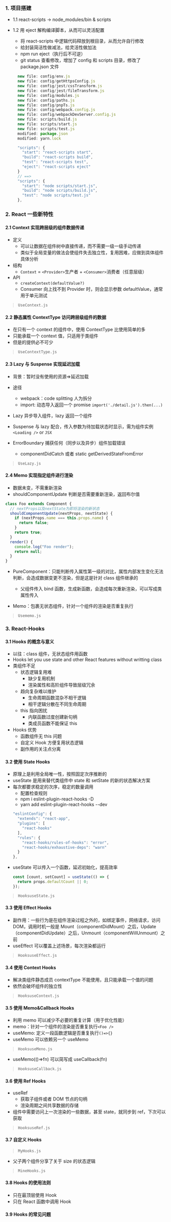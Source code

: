 ### 1. 项目搭建

- 1.1 react-scripts -> node_modules/bin & scripts

- 1.2 用 eject 解构编译脚本，从而可以灵活配置

  - 将 react-scripts 中逻辑代码释放到根目录，从而允许自行修改
  - 给封装简洁性做减法，给灵活性做加法
  - npm run eject（执行后不可逆）
  - git status 查看修改，增加了 config 和 scripts 目录，修改了 package.json 文件

  ```js
    new file: config/env.js
    new file: config/getHttpsConfig.js
    new file: config/jest/cssTransform.js
    new file: config/jest/fileTransform.js
    new file: config/modules.js
    new file: config/paths.js
    new file: config/pnpTs.js
    new file: config/webpack.config.js
    new file: config/webpackDevServer.config.js
    new file: scripts/build.js
    new file: scripts/start.js
    new file: scripts/test.js
    modified: package.json
    modified: yarn.lock
  ```

  ```js
    "scripts": {
      "start": "react-scripts start",
      "build": "react-scripts build",
      "test": "react-scripts test",
      "eject": "react-scripts eject"
    }
    // ==>
    "scripts": {
      "start": "node scripts/start.js",
      "build": "node scripts/build.js",
      "test": "node scripts/test.js"
    },
  ```

### 2. React 一些新特性

#### 2.1 Context 实现跨层级的组件数据传递

- 定义
  - 可以让数据在组件树中直接传递，而不需要一级一级手动传递
  - 类似于全局变量的做法会使组件失去独立性，复用困难，应做到具体组件具体分析
- 结构
  - `Context` = `<Provider>`生产者 + `<Consumer>`消费者（任意层级）
- API
  - `createContext(defaultValue?)`
  - Consumer 向上找不到 Provider 时，则会显示参数 defaultValue，通常用于单元测试

> `UseContext.js`

#### 2.2 静态属性 ContextType 访问跨层级组件的数据

- 在只有一个 context 的组件中，使用 ContextType 比使用<Consumer>简单的多
- 只能承载一个 context 值，只适用于类组件
- 但是<Provider>的提供必不可少

> `UseContextType.js`

#### 2.3 Lazy 与 Suspense 实现延迟加载

- 背景：暂时没有使用的资源=>延迟加载
- 途径

  - webpack：code splitting 人为拆分
  - import: 动态导入返回一个 promise `import('./detail.js').then(...)`

- Lazy 异步导入组件，lazy 返回一个组件
- Suspense 与 lazy 配合，传入参数为待加载状态时显示，需为组件实例`<Loading />` or `JSX`
- ErrorBoundary 捕获任何（同步以及异步）组件加载错误
  - componentDidCatch 或者 static getDerivedStateFromError

> `UseLazy.js`

#### 2.4 Memo 实现指定组件进行渲染

- 数据未变，不需重新渲染
- shouldComponentUpdate 判断是否需要重新渲染，返回布尔值

```js
class Foo extends Component {
  // nextProps以及nextState为即将渲染的新状态
  shouldComponentUpdate(nextProps, nextState) {
    if (nextProps.name === this.props.name) {
      return false;
    }
    return true;
  }
  render() {
    console.log("Foo render");
    return null;
  }
}
```

- PureComponent：只能判断传入属性第一级的对比，属性内部发生变化无法判断，会造成数据变更不渲染，但是这是针对 class 组件继承的

  - 父组件传入 bind 函数，生成新函数，会造成每次重新渲染，可以写成类属性传入

- Memo：包裹无状态组件，针对一个组件的渲染是否重复执行

> `Usememo.js`

### 3. React-Hooks

#### 3.1 Hooks 的概念与意义

- 以往：class 组件，无状态组件用函数
- Hooks let you use state and other React features without writting class
- 类组件不足
  - 状态逻辑复用难
    - 缺少复用机制
    - 渲染属性和高阶组件导致层级冗余
  - 趋向复杂难以维护
    - 生命周期函数混杂不相干逻辑
    - 相干逻辑分散在不同生命周期
  - this 指向困扰
    - 内联函数过度创建新句柄
    - 类成员函数不能保证 this
- Hooks 优势
  - 函数组件无 this 问题
  - 自定义 Hook 方便复用状态逻辑
  - 副作用的关注点分离

#### 3.2 使用 State Hooks

- 原理上是利用全局唯一性，按照固定次序推断的
- useState 是用来替代类组件中 state 和 setState 的新的状态解决方案
- 每次都要求稳定的次序，稳定的数量调用
  - 配置检查规则
  - npm i eslint-plugin-react-hooks -D
  - yarn add eslint-plugin-react-hooks --dev
  ```js
  "eslintConfig": {
    "extends": "react-app",
    "plugins": [
      "react-hooks"
    ],
    "rules": {
      "react-hooks/rules-of-hooks": "error",
      "react-hooks/exhaustive-deps": "warn"
    }
  },
  ```
- useState 可以传入一个函数，延迟初始化，提高效率
  ```js
  const [count, setCount] = useState(() => {
    return props.defaultCount || 0;
  });
  ```

> `HooksuseState.js`

#### 3.3 使用 Effect Hooks

- 副作用：一些行为是在组件渲染过程之外的，如绑定事件，网络请求，访问 DOM，调用时机一般是 Mount（componentDidMount）之后，Update（componentDidUpdate）之后，Unmount（componentWillUnmount）之前
- useEffect 可以覆盖上述场景，每次渲染都运行

> `HooksuseEffect.js`

#### 3.4 使用 Context Hooks

- 解决类组件静态成员 contextType 不能使用，且只能承载一个值的问题
- 依然会破坏组件的独立性

> `HooksuseContext.js`

#### 3.5 使用 Memo&Callback Hooks

- 利用 memo 可以减少不必要的重复计算（用于优化性能）
- memo：针对一个组件的渲染是否重复执行`<Foo />`
- useMemo: 定义一段函数逻辑是否重复执行`()=>{}`
- useMemo 可以依赖另一个 useMemo

> `HooksuseMeno.js`

- useMemo(()=>fn) 可以简写成 useCallback(fn)

> `HooksuseCallback.js`

#### 3.6 使用 Ref Hooks

- useRef
  - 获取子组件或者 DOM 节点的句柄
  - 渲染周期之间共享数据的存储
- 组件中需要访问上一次渲染的一些数据，甚至 state，就同步到 ref，下次可以获取

> `HooksuseRef.js`

#### 3.7 自定义 Hooks

> `MyHooks.js`

- 父子两个组件分享了关于 size 的状态逻辑

> `MineHooks.js`

#### 3.8 Hooks 的使用法则

- 只在最顶层使用 Hook
- 只在 React 函数中调用 Hook

#### 3.9 Hooks 的常见问题
